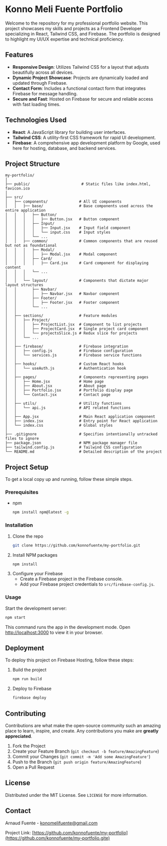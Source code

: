 
# Konno Meli Fuente Portfolio

Welcome to the repository for my professional portfolio website. This project showcases my skills and projects as a Frontend Developer specializing in React, Tailwind CSS, and Firebase. The portfolio is designed to highlight my UI/UX expertise and technical proficiency.

## Features

- **Responsive Design**: Utilizes Tailwind CSS for a layout that adjusts beautifully across all devices.
- **Dynamic Project Showcase**: Projects are dynamically loaded and updated through Firebase.
- **Contact Form**: Includes a functional contact form that integrates Firebase for message handling.
- **Secure and Fast**: Hosted on Firebase for secure and reliable access with fast loading times.

## Technologies Used

- **React**: A JavaScript library for building user interfaces.
- **Tailwind CSS**: A utility-first CSS framework for rapid UI development.
- **Firebase**: A comprehensive app development platform by Google, used here for hosting, database, and backend services.

## Project Structure

```
my-portfolio/
│
├── public/                       # Static files like index.html, favicon.ico
│
├── src/
│   ├── components/              # All UI components
│   │   ├── base/                # Base components used across the entire application
│   │   │   ├── Button/
│   │   │   │   ├── Button.jsx   # Button component
│   │   │   ├── Input/
│   │   │   │   ├── Input.jsx    # Input field component
│   │   │   │   └── input.css    # Input styles
│   │   │   └── ...
│   │   ├── common/              # Common components that are reused but not as foundational
│   │   │   ├── Modal/
│   │   │   │   ├── Modal.jsx    # Modal component
│   │   │   ├── Card/
│   │   │   │   ├── Card.jsx     # Card component for displaying content
│   │   │   └── ...
│   │   │
│   │   └── layout/              # Components that dictate major layout structures
│   │       ├── Navbar/
│   │       │   ├── Navbar.jsx   # Navbar component
│   │       ├── Footer/
│   │       │   ├── Footer.jsx   # Footer component
│   │       └── ...
│   │
│   ├── sections/                # Feature modules
│   │   ├── Project/
│   │   │   ├── ProjectList.jsx  # Component to list projects
│   │   │   ├── ProjectCard.jsx  # Single project card component
│   │   │   └── projectsSlice.js # Redux slice for projects
│   │   └── ...
│   │
│   ├── firebase/                # Firebase integration
│   │   ├── config.js            # Firebase configuration
│   │   └── services.js          # Firebase service functions
│   │
│   ├── hooks/                   # Custom React hooks
│   │   └── useAuth.js           # Authentication hook
│   │
│   ├── pages/                   # Components representing pages
│   │   ├── Home.jsx             # Home page
│   │   ├── About.jsx            # About page
│   │   ├── Portfolio.jsx        # Portfolio display page
│   │   └── Contact.jsx          # Contact page
│   │
│   ├── utils/                   # Utility functions
│   │   └── api.js               # API related functions
│   │
│   ├── App.jsx                  # Main React application component
│   ├── index.jsx                # Entry point for React application
│   └── index.css                # Global styles
│
├── .gitignore                   # Specifies intentionally untracked files to ignore
├── package.json                 # NPM package manager file
├── tailwind.config.js           # Tailwind CSS configuration
└── README.md                    # Detailed description of the project
```


## Project Setup

To get a local copy up and running, follow these simple steps.

### Prerequisites

- npm
  ```sh
  npm install npm@latest -g
  ```

### Installation

1. Clone the repo
   ```sh
   git clone https://github.com/konnofuente/my-portfolio.git
   ```
2. Install NPM packages
   ```sh
   npm install
   ```
3. Configure your Firebase
   - Create a Firebase project in the Firebase console.
   - Add your Firebase project credentials to `src/firebase-config.js`.

### Usage

Start the development server:
```sh
npm start
```
This command runs the app in the development mode. Open [http://localhost:3000](http://localhost:3000) to view it in your browser.

## Deployment

To deploy this project on Firebase Hosting, follow these steps:

1. Build the project
   ```sh
   npm run build
   ```
2. Deploy to Firebase
   ```sh
   firebase deploy
   ```

## Contributing

Contributions are what make the open-source community such an amazing place to learn, inspire, and create. Any contributions you make are **greatly appreciated**.

1. Fork the Project
2. Create your Feature Branch (`git checkout -b feature/AmazingFeature`)
3. Commit your Changes (`git commit -m 'Add some AmazingFeature'`)
4. Push to the Branch (`git push origin feature/AmazingFeature`)
5. Open a Pull Request

## License

Distributed under the MIT License. See `LICENSE` for more information.

## Contact

Arnaud Fuente - konomelifuente@gmail.com

Project Link: [https://github.com/konnofuente/my-portfolio](https://github.com/konnofuente/my-portfolio.gite)




